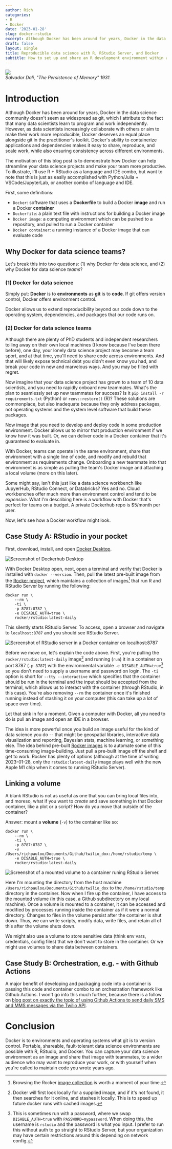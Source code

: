```yaml
---
author: Rich
categories:
- R 
- Docker
date: '2023-01-28'
slug: docker-rstudio
excerpt: Although Docker has been around for years, Docker in the data science community doesn't seem as widespread as git, which I attribute to the fact that many data scientists learn to program and work independently. However, as data scientists increasingly collaborate with others or aim to make their work more reproducible, Docker deserves an equal place alongside git in the practitioner's toolkit.
draft: false
layout: single
title: Reproducible data science with R, RStudio Server, and Docker 
subtitle: How to set up and share an R development environment within a Docker container
---
```



![](featured.jpeg)  
_Salvador Dali, "The Persistence of Memory" 1931._


# Introduction

Although Docker has been around for years, Docker in the data science community doesn't seem as widespread as git, which I attribute to the fact that many data scientists learn to program and work independently. However, as data scientists increasingly collaborate with others or aim to make their work more reproducible, Docker deserves an equal place alongside git in the practitioner's toolkit. Docker's ability to containerize applications and dependencies makes it easy to share, reproduce, and scale work, while also ensuring consistency across different environments.  

The motivation of this blog post is to demonstrate how Docker can help streamline your data science projects and make your team more productive. To illustrate, I'll use R + RStudio as a language and IDE combo, but want to note that this is just as easily accomplished with Python/Julia + VSCode/JupyterLab, or another combo of language and IDE.  

First, some definitions:  

- `Docker`: software that uses a **Dockerfile** to build a Docker **image** and run a Docker **container**  
- `Dockerfile`: a plain text file with instructions for building a Docker image  
- `Docker image`: a computing environment which can be pushed to a repository, and pulled to run a Docker container  
- `Docker container`: a running instance of a Docker image that can evaluate code  


## Why Docker for data science teams?

Let's break this into two questions: (1) why Docker for data science, and (2) why Docker for data science _teams_?

### (1) Docker for data science

Simply put: **Docker** is to **environments** as **git** is to **code**. If git offers version control, Docker offers environment control.  

Docker allows us to extend reproducibility beyond our code down to the operating system, dependencies, and packages that our code runs on.  


### (2) Docker for data science teams

Although there are plenty of PhD students and independent researchers toiling away on their own local machines (I know because I've been there before), one day, your lonely data science project may become a team sport, and at that time, you'll need to share code across environments. And that will likely expose technical debt you didn't even know you had, and break your code in new and marvelous ways. And you may be filled with regret.   

Now imagine that your data science project has grown to a team of 10 data scientists, and you need to rapidly onboard new teammates. What's the plan to seamlessly set up new teammates for success? Is it `pip install -r requirements.txt` (Python) or `renv::restore()` (R)? These solutions are commonplace, but also inadequate because they only address packages, not operating systems and the system level software that build these packages.  

Now image that you need to develop and deploy code in some production environment. Docker allows us to mirror that production environment if we know how it was built. Or, we can deliver code in a Docker container that it's guaranteed to evaluate in.  

With Docker, teams can operate in the same environment, share that environment with a single line of code, and modify and rebuild that environment as requirements change. Onboarding a new teammate into that environment is as simple as pulling the team's Docker image and attaching a local volume (more on this later).  

Some might say, isn't this just like a data science workbench like JupyerHub, RStudio Connect, or Databricks? Yes and no. Cloud workbenches offer much more than environment control and tend to be _expensive_. What I'm describing here is a workflow with Docker that's perfect for teams on a budget. A private Dockerhub repo is $5/month per user.  

Now, let's see how a Docker workflow might look.  


## Case Study A: RStudio in your pocket

First, download, install, and open [Docker Desktop](https://www.docker.com/products/docker-desktop/).  

![Screenshot of Dockerhub Desktop](docker_desktop.png)  

With Docker Desktop open, next, open a terminal and verify that Docker is installed with `docker --version`. Then, pull the latest pre-built image from the [Rocker project](https://rocker-project.org/), which maintains a collection of images[^1] that run R and RStudio Server by running the following:  

[^1]: Browsing the Rocker [image collection](https://rocker-project.org/images/) is worth a moment of your time.  

```docker
docker run \
    --rm \
    -ti \
    -p 8787:8787 \
    -e DISABLE_AUTH=true \
    rocker/rstudio:latest-daily
```

This silently starts RStudio Server. To access, open a browser and navigate to `localhost:8787` and you should see RStudio Server.  

![Screenshot of RStudio server in a Docker container on localhost:8787](rstudio-server.png)  

Before we move on, let's explain the code above. First, you're pulling the `rocker/rstudio:latest-daily` image[^2] and running (`run`) it in a container on port 8787 (`-p 8787`) with the environmental variable `-e DISABLE_AUTH=true`[^3] so you don't need to supply a username and password on login. The `-ti` option is short for `--tty --interactive` which specifies that the container should be run in the terminal and the input should be accepted from the terminal, which allows us to interact with the container (through RStudio, in this case). You're also removing `--rm` the container once it's finished running instead of stashing it on your computer (this can take up a lot of space over time).  

[^2]: Docker will first look locally for a supplied image, and if it's not found, it then searches for it online, and stashes it locally. This is to speed up future docker runs with cached images.  

[^3]: This is sometimes run with a password, where we swap `DISABLE_AUTH=true` with `PASSWORD=mypassword`. When doing this, the username is `rstudio` and the password is what you input. I prefer to run this without auth to go straight to RStudio Server, but your organization may have certain restrictions around this depending on network config.  

Let that sink in for a moment. Given a computer with Docker, all you need to do is pull an image and open an IDE in a browser.  

The idea is more powerful once you build an image useful for the kind of data science you do -- that might be geospatial libraries, interactive data visualization and reporting, Bayesian stats, machine learning, or something else. The idea behind pre-built [Rocker images](https://rocker-project.org/images/) is to automate some of this time-consuming image-building. Just pull a pre-built image off the shelf and get to work. Rocker has plenty of options (although at the time of writing 2023-01-28, only the `rstudio:latest-daily` image plays well with the new Apple M1 chip when it comes to running RStudio Server).  

## Linking a volume

A blank RStudio is not as useful as one that you can bring local files into, and moreso, what if you want to _create_ and save something in that Docker container, like a plot or a script? How do you move that outside of the container?  

Answer: mount a **volume** (`-v`) to the container like so:

```docker
docker run \
    --rm \
    -ti \
    -p 8787:8787 \
    -v /Users/richpauloo/Documents/Github/twilio_dox:/home/rstudio/temp \
    -e DISABLE_AUTH=true \
    rocker/rstudio:latest-daily
```

![Screenshot of a mounted volume to a container runing RStudio Server.](volume.png)

Here I'm mounting the directory from the host machine `/Users/richpauloo/Documents/Github/twilio_dox` to the `/home/rstudio/temp` directory in the container. Now when I fire up the container, I have access to the mounted volume (in this case, a Github subdirectory on my local machine). Once a volume is mounted to a container, it can be accessed and modified by processes running inside the container as if it were a normal directory. Changes to files in the volume persist after the container is shut down. Thus, we can write scripts, modify data, write files, and retain all of this after the volume shuts down.  

We might also use a volume to store sensitive data (think env vars, credentials, config files) that we don't want to store in the container. Or we might use volumes to share data between containers.  


## Case Study B: Orchestration, e.g. - with Github Actions

A major benefit of developing and packaging code into a container is passing this code and container combo to an orchestration framework like Github Actions. I won't go into this much further, because there is a follow on [blog post on exactly the topic of using Github Actions to send daily SMS and MMS messages via the Twilio API](https://www.richpauloo.com/post/docker-github-actions/).  


# Conclusion

Docker is to environments and operating systems what git is to version control. Portable, shareable, fault-tolerant data science environments are possible with R, RStudio, and Docker. You can capture your data science environment as an image and share that image with teammates, to a wider audience who may want to reproduce your work, or with yourself when you're called to maintain code you wrote years ago.   
